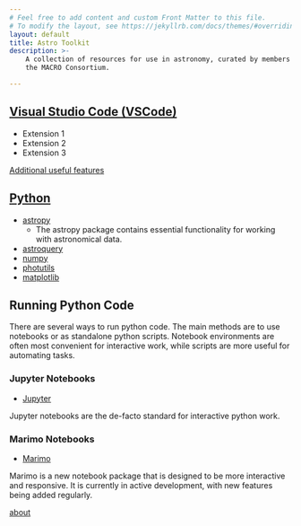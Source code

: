 ```yaml
---
# Feel free to add content and custom Front Matter to this file.
# To modify the layout, see https://jekyllrb.com/docs/themes/#overriding-theme-defaults
layout: default
title: Astro Toolkit
description: >- 
    A collection of resources for use in astronomy, curated by members of
    the MACRO Consortium.

---
```

## [Visual Studio Code (VSCode)](https://code.visualstudio.com/)
- Extension 1
- Extension 2
- Extension 3

[Additional useful features](/astro-toolkit/docs/vscode)

## [Python](https://www.python.org/)
- [astropy](https://www.astropy.org/)
    - The astropy package contains essential functionality for working with astronomical data.
- [astroquery](https://astroquery.readthedocs.io/en/latest/)
- [numpy](https://numpy.org/)
- [photutils](https://photutils.readthedocs.io/en/stable/)
- [matplotlib](https://matplotlib.org/)

## Running Python Code

There are several ways to run python code. The main methods are
to use notebooks or as standalone python scripts. Notebook environments 
are often most convenient for interactive work, while scripts are more 
useful for automating tasks.

### Jupyter Notebooks
- [Jupyter](https://jupyter.org/)

Jupyter notebooks are the de-facto standard for interactive python work.

### Marimo Notebooks
- [Marimo](https://marimo.io/)

Marimo is a new notebook package that is designed to be more interactive and responsive. 
It is currently in active development, with new features being added regularly.

[about](/astro-toolkit/docs/about)
